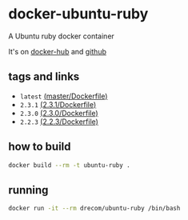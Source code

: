 # docker-ubuntu-ruby


A Ubuntu ruby docker container

It's on [docker-hub](https://hub.docker.com/r/drecom/ubuntu-ruby/) and [github](https://github.com/gendre/docker-ubuntu-ruby/)

## tags and links
* `latest` [(master/Dockerfile)](https://github.com/drecom/docker-ubuntu-ruby/blob/master/Dockerfile)
* `2.3.1` [(2.3.1/Dockerfile)](https://github.com/drecom/docker-ubuntu-ruby/blob/2.3.1/Dockerfile)
* `2.3.0` [(2.3.0/Dockerfile)](https://github.com/drecom/docker-ubuntu-ruby/blob/2.3.0/Dockerfile)
* `2.2.3` [(2.2.3/Dockerfile)](https://github.com/drecom/docker-ubuntu-ruby/blob/2.2.3/Dockerfile)

## how to build

```sh
docker build --rm -t ubuntu-ruby .
```

## running

```sh
docker run -it --rm drecom/ubuntu-ruby /bin/bash
```
